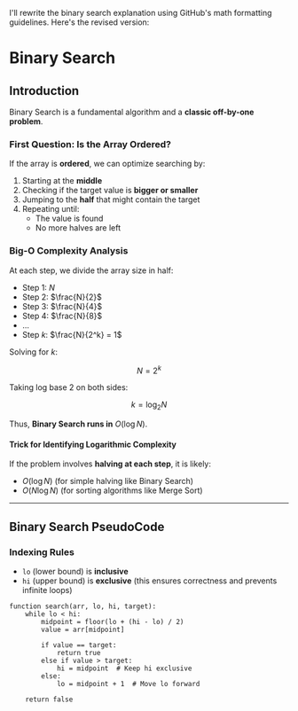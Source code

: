 I'll rewrite the binary search explanation using GitHub's math formatting guidelines. Here's the revised version:

# Binary Search

## Introduction

Binary Search is a fundamental algorithm and a **classic off-by-one problem**.

### First Question: Is the Array Ordered?

If the array is **ordered**, we can optimize searching by:
1. Starting at the **middle**
2. Checking if the target value is **bigger or smaller**
3. Jumping to the **half** that might contain the target
4. Repeating until:
   - The value is found
   - No more halves are left

### Big-O Complexity Analysis
At each step, we divide the array size in half:

- Step 1: $N$
- Step 2: $\frac{N}{2}$
- Step 3: $\frac{N}{4}$
- Step 4: $\frac{N}{8}$
- ...
- Step $k$: $\frac{N}{2^k} = 1$

Solving for $k$:

```math
N = 2^k
```

Taking log base 2 on both sides:

```math
k = \log_2 N
```

Thus, **Binary Search runs in** $O(\log N)$.

#### Trick for Identifying Logarithmic Complexity
If the problem involves **halving at each step**, it is likely:
- $O(\log N)$ (for simple halving like Binary Search)
- $O(N \log N)$ (for sorting algorithms like Merge Sort)

---

## Binary Search PseudoCode

### Indexing Rules
- `lo` (lower bound) is **inclusive**
- `hi` (upper bound) is **exclusive** (this ensures correctness and prevents infinite loops)

```pseudo
function search(arr, lo, hi, target):
    while lo < hi:
        midpoint = floor(lo + (hi - lo) / 2)
        value = arr[midpoint]
        
        if value == target:
            return true
        else if value > target:
            hi = midpoint  # Keep hi exclusive
        else:
            lo = midpoint + 1  # Move lo forward
    
    return false
```